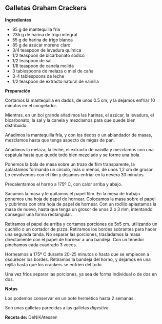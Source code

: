 ## Galletas Graham Crackers

**Ingredientes**

- 85 g de mantequilla fría
- 235 g de harina de trigo integral
- 55 g de harina de trigo blanca
- 85 g de azúcar moreno claro
- 3/4 teaspoon de levadura química
- 1/2 teaspoon de bicarbonato sódico
- 1/2 teaspoon de sal
- 1/8 teaspoon de canela molida
- 3 tablespoons de melaza o miel de caña
- 3-4 tablespoons de leche
- 1/2 teaspoon de extracto natural de vainilla

**Preparación**

Cortamos la mantequilla en dados, de unos 0.5 cm, y la dejamos enfriar 10 minutos en el congelador.

Mientras, en un bol grande añadimos las harinas, el azúcar, la levadura, el bicarbonato, la sal y la canela y mezclamos para que quede bien distribuido.

Añadimos la mantequilla fría, y con los dedos o un ablandador de masas, mezclamos hasta que tenga aspecto de migas de pan.

Añadimos la melaza, la leche, el extracto de vainilla y mezclamos con una espátula hasta que quede todo bien mezclado y se forme una bola.

Ponemos la bola de masa sobre un trozo de film transparente, la aplastamos formando un círculo, más o menos, de unos 1,2 cm de grosor. Lo envolvemos con el film y dejamos enfriar en la nevera 30 minutos.

Precalentamos el horno a 175º C, con calor arriba y abajo.

Sacamos la masa y le quitamos el papel film. En la mesa de trabajo ponemos una hoja de papel de hornear. Colocamos la masa sobre el papel y cubrimos con otra hoja de papel de hornear. Con un rodillo aplastamos la masa de nuevo, hasta que tenga un grosor de unos 2 o 3 mm, intentando conseguir una forma rectangular.

Retiramos el papel de arriba y cortamos porciones de 5x5 cm. utilizando un cuchillo o un cortador de pizza. Retiramos los bordes sobrantes para hacer una segunda tanda. No separar las porciones, trasladamos la masa directamente con el papel de hornear a una bandeja. Con un tenedor pinchamos cada cuadrado 3 veces.

Horneamos a 175º C durante 20-25 minutos o hasta que se empiecen a oscurecer los bordes. Retiramos la bandeja del horno, y dejamos en una rejilla hasta que los crackers se enfríen del todo.

Una vez fríos separar las porciones, ya sea de forma individual o de dos en dos.

**Notas**

Los podemos conservar en un bote hermético hasta 2 semanas.

Son unas galletas parecidas a las galletas *digestive*.

**Receta de:** DeNIKAtessen
